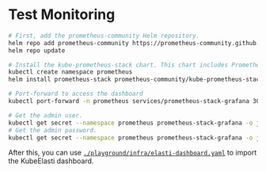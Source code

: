 
# Test Monitoring

```bash
# First, add the prometheus-community Helm repository.
helm repo add prometheus-community https://prometheus-community.github.io/helm-charts
helm repo update

# Install the kube-prometheus-stack chart. This chart includes Prometheus and Grafana.
kubectl create namespace prometheus
helm install prometheus-stack prometheus-community/kube-prometheus-stack -n prometheus

# Port-forward to access the dashboard
kubectl port-forward -n prometheus services/prometheus-stack-grafana 3000:80

# Get the admin user.
kubectl get secret --namespace prometheus prometheus-stack-grafana -o jsonpath="{.data.admin-user}" | base64 --decode ; echo
# Get the admin password.
kubectl get secret --namespace prometheus prometheus-stack-grafana -o jsonpath="{.data.admin-password}" | base64 --decode ; echo
```

After this, you can use [`./playground/infra/elasti-dashboard.yaml`](https://github.com/truefoundry/KubeElasti/blob/main/playground/infra/elasti-dashboard.yaml) to import the KubeElasti dashboard.
